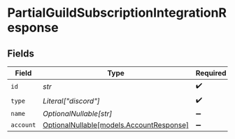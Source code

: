 # PartialGuildSubscriptionIntegrationResponse


## Fields

| Field                                                                    | Type                                                                     | Required                                                                 | Description                                                              |
| ------------------------------------------------------------------------ | ------------------------------------------------------------------------ | ------------------------------------------------------------------------ | ------------------------------------------------------------------------ |
| `id`                                                                     | *str*                                                                    | :heavy_check_mark:                                                       | N/A                                                                      |
| `type`                                                                   | *Literal["discord"]*                                                     | :heavy_check_mark:                                                       | N/A                                                                      |
| `name`                                                                   | *OptionalNullable[str]*                                                  | :heavy_minus_sign:                                                       | N/A                                                                      |
| `account`                                                                | [OptionalNullable[models.AccountResponse]](../models/accountresponse.md) | :heavy_minus_sign:                                                       | N/A                                                                      |